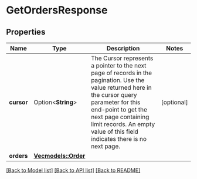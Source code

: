 # GetOrdersResponse

## Properties

Name | Type | Description | Notes
------------ | ------------- | ------------- | -------------
**cursor** | Option<**String**> | The Cursor represents a pointer to the next page of records in the pagination. Use the value returned here in the cursor query parameter for this end-point to get the next page containing limit records. An empty value of this field indicates there is no next page. | [optional]
**orders** | [**Vec<models::Order>**](Order.md) |  | 

[[Back to Model list]](../README.md#documentation-for-models) [[Back to API list]](../README.md#documentation-for-api-endpoints) [[Back to README]](../README.md)


